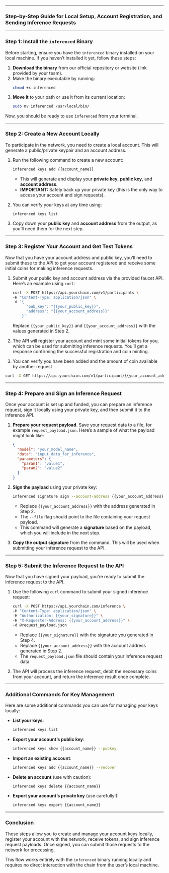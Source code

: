 

---

### **Step-by-Step Guide for Local Setup, Account Registration, and Sending Inference Requests**

---

### **Step 1: Install the `inferenced` Binary**

Before starting, ensure you have the `inferenced` binary installed on your local machine. If you haven’t installed it yet, follow these steps:
1. **Download the binary** from our official repository or website (link provided by your team).
2. Make the binary executable by running:
   ```bash
   chmod +x inferenced
   ```
3. **Move it** to your path or use it from its current location:
   ```bash
   sudo mv inferenced /usr/local/bin/
   ```

Now, you should be ready to use `inferenced` from your terminal.

---

### **Step 2: Create a New Account Locally**

To participate in the network, you need to create a local account. This will generate a public/private keypair and an account address.

1. Run the following command to create a new account:
   ```bash
   inferenced keys add {{account_name}}
   ```

    - This will generate and display your **private key**, **public key**, and **account address**.
    - **IMPORTANT:** Safely back up your private key (this is the only way to access your account and sign requests).

2. You can verify your keys at any time using:
   ```bash
   inferenced keys list
   ```

3. Copy down your **public key** and **account address** from the output, as you’ll need them for the next step.

---

### **Step 3: Register Your Account and Get Test Tokens**

Now that you have your account address and public key, you'll need to submit these to the API to get your account registered and receive some initial coins for making inference requests.

1. Submit your public key and account address via the provided faucet API. Here’s an example using `curl`:

   ```bash
   curl -X POST https://api.yourchain.com/v1/participants \
   -H "Content-Type: application/json" \
   -d '{
         "pub_key": "{{your_public_key}}",
         "address": "{{your_account_address}}"
       }'
   ```

   Replace `{{your_public_key}}` and `{{your_account_address}}` with the values generated in Step 2.

1. The API will register your account and mint some initial tokens for you, which can be used for submitting inference requests. You’ll get a response confirming the successful registration and coin minting.
2. You can verify you have been added and the amount of coin available by another request

```bash
curl -X GET https://api.yourchain.com/v1/participant/{{your_account_address}}
```


---

### **Step 4: Prepare and Sign an Inference Request**

Once your account is set up and funded, you can prepare an inference request, sign it locally using your private key, and then submit it to the inference API.

1. **Prepare your request payload**. Save your request data to a file, for example `request_payload.json`. Here’s a sample of what the payload might look like:

   ```json
   {
     "model": "your_model_name",
     "data": "input_data_for_inference",
     "parameters": {
       "param1": "value1",
       "param2": "value2"
     }
   }
   ```

2. **Sign the payload** using your private key:
   ```bash
   inferenced signature sign --account-address {{your_account_address}} --file request_payload.json
   ```

    - Replace `{{your_account_address}}` with the address generated in Step 2.
    - The `--file` flag should point to the file containing your request payload.
    - This command will generate a **signature** based on the payload, which you will include in the next step.

3. **Copy the output signature** from the command. This will be used when submitting your inference request to the API.

---

### **Step 5: Submit the Inference Request to the API**

Now that you have signed your payload, you’re ready to submit the inference request to the API.

1. Use the following `curl` command to submit your signed inference request:
   ```bash
   curl -X POST https://api.yourchain.com/inference \
   -H "Content-Type: application/json" \
   -H "Authorization: {{your_signature}}" \
   -H "X-Requester-Address: {{your_account_address}}" \
   -d @request_payload.json
   ```

    - Replace `{{your_signature}}` with the signature you generated in Step 4.
    - Replace `{{your_account_address}}` with the account address generated in Step 2.
    - The `request_payload.json` file should contain your inference request data.

2. The API will process the inference request, debit the necessary coins from your account, and return the inference result once complete.

---

### **Additional Commands for Key Management**

Here are some additional commands you can use for managing your keys locally:

- **List your keys**:
   ```bash
   inferenced keys list
   ```

- **Export your account’s public key**:
   ```bash
   inferenced keys show {{account_name}} --pubkey
   ```

- **Import an existing account**:
   ```bash
   inferenced keys add {{account_name}} --recover
   ```

- **Delete an account** (use with caution):
   ```bash
   inferenced keys delete {{account_name}}
   ```
  
- **Export your account’s private key** (use carefully!):
   ```bash
   inferenced keys export {{account_name}}
   ```

---

### **Conclusion**

These steps allow you to create and manage your account keys locally, register your account with the network, receive tokens, and sign inference request payloads. Once signed, you can submit those requests to the network for processing.

This flow works entirely with the `inferenced` binary running locally and requires no direct interaction with the chain from the user’s local machine.

